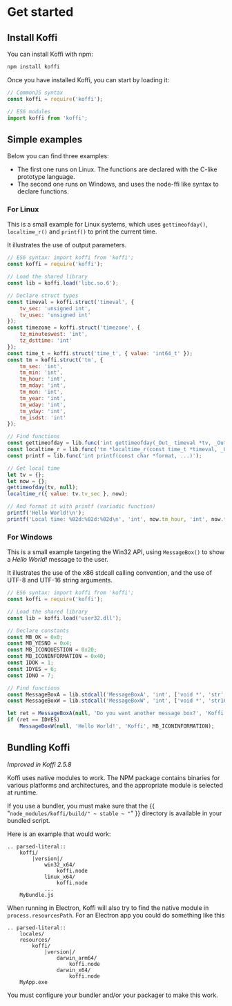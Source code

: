 # Get started

## Install Koffi

You can install Koffi with npm:

```sh
npm install koffi
```

Once you have installed Koffi, you can start by loading it:

```js
// CommonJS syntax
const koffi = require('koffi');

// ES6 modules
import koffi from 'koffi';
```

## Simple examples

Below you can find three examples:

* The first one runs on Linux. The functions are declared with the C-like prototype language.
* The second one runs on Windows, and uses the node-ffi like syntax to declare functions.

### For Linux

This is a small example for Linux systems, which uses `gettimeofday()`, `localtime_r()` and `printf()` to print the current time.

It illustrates the use of output parameters.

```js
// ES6 syntax: import koffi from 'koffi';
const koffi = require('koffi');

// Load the shared library
const lib = koffi.load('libc.so.6');

// Declare struct types
const timeval = koffi.struct('timeval', {
    tv_sec: 'unsigned int',
    tv_usec: 'unsigned int'
});
const timezone = koffi.struct('timezone', {
    tz_minuteswest: 'int',
    tz_dsttime: 'int'
});
const time_t = koffi.struct('time_t', { value: 'int64_t' });
const tm = koffi.struct('tm', {
    tm_sec: 'int',
    tm_min: 'int',
    tm_hour: 'int',
    tm_mday: 'int',
    tm_mon: 'int',
    tm_year: 'int',
    tm_wday: 'int',
    tm_yday: 'int',
    tm_isdst: 'int'
});

// Find functions
const gettimeofday = lib.func('int gettimeofday(_Out_ timeval *tv, _Out_ timezone *tz)');
const localtime_r = lib.func('tm *localtime_r(const time_t *timeval, _Out_ tm *result)');
const printf = lib.func('int printf(const char *format, ...)');

// Get local time
let tv = {};
let now = {};
gettimeofday(tv, null);
localtime_r({ value: tv.tv_sec }, now);

// And format it with printf (variadic function)
printf('Hello World!\n');
printf('Local time: %02d:%02d:%02d\n', 'int', now.tm_hour, 'int', now.tm_min, 'int', now.tm_sec);
```

### For Windows

This is a small example targeting the Win32 API, using `MessageBox()` to show a *Hello World!* message to the user.

It illustrates the use of the x86 stdcall calling convention, and the use of UTF-8 and UTF-16 string arguments.

```js
// ES6 syntax: import koffi from 'koffi';
const koffi = require('koffi');

// Load the shared library
const lib = koffi.load('user32.dll');

// Declare constants
const MB_OK = 0x0;
const MB_YESNO = 0x4;
const MB_ICONQUESTION = 0x20;
const MB_ICONINFORMATION = 0x40;
const IDOK = 1;
const IDYES = 6;
const IDNO = 7;

// Find functions
const MessageBoxA = lib.stdcall('MessageBoxA', 'int', ['void *', 'str', 'str', 'uint']);
const MessageBoxW = lib.stdcall('MessageBoxW', 'int', ['void *', 'str16', 'str16', 'uint']);

let ret = MessageBoxA(null, 'Do you want another message box?', 'Koffi', MB_YESNO | MB_ICONQUESTION);
if (ret == IDYES)
    MessageBoxW(null, 'Hello World!', 'Koffi', MB_ICONINFORMATION);
```

## Bundling Koffi

*Improved in Koffi 2.5.8*

Koffi uses native modules to work. The NPM package contains binaries for various platforms and architectures, and the appropriate module is selected at runtime.

If you use a bundler, you must make sure that the {{ "`node_modules/koffi/build/" ~ stable ~ "`" }} directory is available in your bundled script.

Here is an example that would work:

```{eval-rst}
.. parsed-literal::
    koffi/
        |version|/
            win32_x64/
                koffi.node
            linux_x64/
                koffi.node
            ...
    MyBundle.js
```

When running in Electron, Koffi will also try to find the native module in `process.resourcesPath`. For an Electron app you could do something like this

```{eval-rst}
.. parsed-literal::
    locales/
    resources/
        koffi/
            |version|/
                darwin_arm64/
                    koffi.node
                darwin_x64/
                    koffi.node
    MyApp.exe
```

You must configure your bundler and/or your packager to make this work.
